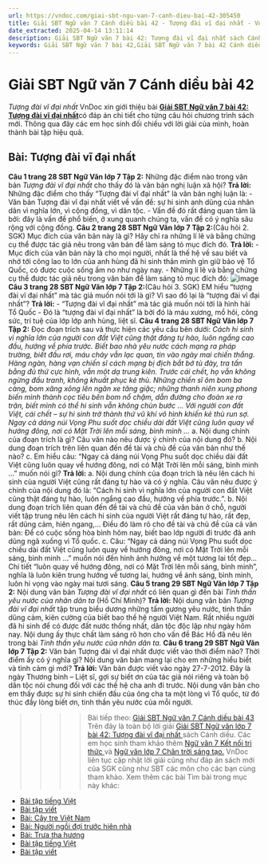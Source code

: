 ```yaml
---
url: https://vndoc.com/giai-sbt-ngu-van-7-canh-dieu-bai-42-305450
title: Giải SBT Ngữ văn 7 Cánh diều bài 42 - Tượng đài vĩ đại nhất - VnDoc.com
date_extracted: 2025-04-14 13:11:14
description: Giải SBT Ngữ văn 7 bài 42: Tượng đài vĩ đại nhất sách Cánh diều có đáp án chi tiết cho các bạn cùng tham khảo.
keywords: Giải SBT Ngữ văn 7 bài 42,Giải SBT Ngữ văn 7 bài 42 Cánh diều,Giải sách bài tập Ngữ văn CD lớp 7,Ngữ văn lớp 7 Cánh diều,giải bài tập ngữ văn lớp 7,bài Tượng đài vĩ đại nhất,ôn tập ngữ văn 7,trắc nghiệm ngữ văn 7 CD
---
```


# Giải SBT Ngữ văn 7 Cánh diều bài 42
 _Tượng đài vĩ đại nhất_
VnDoc xin giới thiệu bài [**Giải SBT Ngữ văn 7 bài 42: Tượng đài vĩ đại nhất**](<https://vndoc.com/giai-sbt-ngu-van-7-canh-dieu-bai-42-305450>)có đáp án chi tiết cho từng câu hỏi chương trình sách mới. Thông qua đây các em học sinh đối chiếu với lời giải của mình, hoàn thành bài tập hiệu quả.
## Bài: Tượng đài vĩ đại nhất
**Câu 1 trang 28 SBT Ngữ Văn lớp 7 Tập 2:** Những đặc điểm nào trong văn bản _Tượng đài vĩ đại nhất_ cho thấy đó là văn bản nghị luận xã hội?
**Trả lời:**
Những đặc điểm cho thấy “Tượng đài vĩ đại nhất” là văn bản nghị luận là:
\- Văn bản Tượng đài vĩ đại nhất viết về vấn đề: sự hi sinh anh dũng của nhân dân vì nghĩa lớn, vì cộng đồng, vì dân tộc.
\- Vấn đề đó rất đáng quan tâm là bởi: đây là vấn đề phổ biến, ở xung quanh chúng ta, vấn đề có ý nghĩa sâu rộng với cộng đồng.
**Câu 2 trang 28 SBT Ngữ Văn lớp 7 Tập 2:**\(Câu hỏi 2. SGK\) Mục đích của văn bản này là gì? Hãy chỉ ra những lí lẽ và bằng chứng cụ thể được tác giả nêu trong văn bản để làm sáng tỏ mục đích đó.
**Trả lời:**
\- Mục đích của văn bản này là cho mọi người, nhất là thế hệ về sau biết và nhớ tới công lao to lớn của anh hùng đã hi sinh thân mình gìn giữ bảo vệ Tổ Quốc, có được cuộc sống ấm no như ngày nay.
\- Những lí lẽ và bằng chứng cụ thể được tác giả nêu trong văn bản để làm sáng tỏ mục đích đó:
![image](https://i.vdoc.vn/data/image/2023/09/23/tuong-dai-vi-dai-nhat.png)
**Câu 3 trang 28 SBT Ngữ Văn lớp 7 Tập 2:**\(Câu hỏi 3. SGK\) EM hiểu “tượng đài vĩ đại nhất” mà tác giả muốn nói tới là gì? Vì sao đó lại là “tượng đài vĩ đại nhất”?
**Trả lời:**
\- “Tượng đài vĩ đại nhất” mà tác giả muốn nói tới là hình hài Tổ Quốc
\- Đó là “tượng đài vĩ đại nhất” là bởi đó là máu xương, mồ hôi, công sức, trí tuệ của lớp lớp anh hùng, liệt sĩ.
**Câu 4 trang 28 SBT Ngữ Văn lớp 7 Tập 2:** Đọc đoạn trích sau và thực hiện các yêu cầu bên dưới:
_Cách hi sinh vì nghĩa lớn của người con đất Việt cũng thật đáng tự hào, luôn ngẩng cao đầu, hướng về phía trước. Biết bao nhà yêu nước cách mạng ra pháp trường, biết đầu rơi, máu chảy vẫn lạc quan, tin vào ngày mai chiến thắng. Hàng ngàn, hàng vạn chiến sĩ cách mạng bị địch bắt bớ tù đày, tra tấn bằng đủ thứ cực hình, vẫn một dạ trung kiên. Trước cái chết, họ vẫn không ngừng đấu tranh, không khuất phục kẻ thù. Những chiến sĩ ôm bom ba càng, bom xăng xông lên ngăn xe tăng giặc; những thanh niên xung phong biến mình thành cọc tiêu bên bom nổ chậm, dẫn đường cho đoàn xe ra trận, biết mình có thể hi sinh vẫn không chùn bước …_
 _Với người con đất Việt, cái chết – sự hi sinh trở thành thứ vũ khí vô hình khiến kẻ thù run sợ. Ngay cả dáng núi Vọng Phu suốt dọc chiều dài đất Việt cũng luôn quay về hướng đông, nơi có Mặt Trời lên mỗi sáng, bình minh …_
a. Nội dung chính của đoạn trích là gì? Câu văn nào nêu được ý chính của nội dung đó?
b. Nội dung đoạn trích trên liên quan đến đề tài và chủ đề của văn bản như thế nào?
c. Em hiểu câu: “Ngay cả dáng núi Vọng Phu suốt dọc chiều dài đất Việt cũng luôn quay về hướng đông, nơi có Mặt Trời lên mỗi sáng, bình minh …” muốn nói gì?
**Trả lời:**
a. Nội dung chính của đoạn trích là nêu lên cách hi sinh của người Việt cũng rất đáng tự hào và có ý nghĩa.
Câu văn nêu được ý chính của nội dung đó là: “Cách hi sinh vì nghĩa lớn của người con đất Việt cũng thật đáng tự hào, luôn ngẩng cao đầu, hướng về phía trước.”.
b. Nội dung đoạn trích liên quan đến đề tài và chủ đề của văn bản ở chỗ, người viết tập trung nêu lên cách hi sinh của người Việt rất đáng tự hào, rất đẹp, rất dũng cảm, hiên ngang,… Điều đó làm rõ cho đề tài và chủ đề của cả văn bản: Để có cuộc sống hòa bình hôm nay, biết bao lớp người đi trước đã anh dũng ngã xuống vì Tổ quốc.
c. Câu: “Ngay cả dáng núi Vọng Phu suốt dọc chiều dài đất Việt cũng luôn quay về hướng đông, nơi có Mặt Trời lên mỗi sáng, bình minh …” muốn nói đến hình ảnh hướng về một tương lai tốt đẹp… Chi tiết “luôn quay về hướng đông, nơi có Mặt Trời lên mỗi sáng, bình minh”, nghĩa là luôn kiên trung hướng về tương lai, hướng về ánh sáng, bình minh, luôn hi vọng vào ngày mai tươi sáng.
**Câu 5 trang 29 SBT Ngữ Văn lớp 7 Tập 2:** Nội dung văn bản _Tượng đài vĩ đại nhất_ có liên quan gì đến bài _Tinh thần yêu nước của nhân dân ta_ \(Hồ Chí Minh\)?
**Trả lời:**
Nội dung văn bản _Tượng đài vĩ đại nhất_ tập trung biểu dương những tấm gương yêu nước, tinh thần dũng cảm, kiên cường của biết bao thế hệ người Việt Nam. Rất nhiều người đã hi sinh để có được đất nước thống nhất, dân tộc độc lập như ngày hôm nay. Nội dung ấy thực chất làm sáng rõ hơn cho vấn đề Bác Hồ đã nêu lên trong bài _Tinh thần yêu nước của nhân dân ta._
**Câu 6 trang 29 SBT Ngữ Văn lớp 7 Tập 2:** Văn bản Tượng đài vĩ đại nhất được viết vào thời điểm nào? Thời điểm ấy có ý nghĩa gì? Nội dung văn bản mang lại cho em những hiểu biết và tình cảm gì mới?
**Trả lời:**
Văn bản được viết vào ngày 27-7-2012. Đây là ngày Thương binh – Liệt sĩ, gợi sự biết ơn của tác giả nói riêng và toàn bộ dân tộc nói chung đối với các thế hệ cha anh đi trước. Nội dung văn bản cho em thấy được sự hi sinh chiến đấu của ông cha ta một lòng vì Tổ quốc, từ đó thúc đẩy lòng biết ơn, tinh thần yêu nước của mỗi người.
>>>> Bài tiếp theo: [Giải SBT Ngữ văn 7 Cánh diều bài 43](<https://vndoc.com/giai-sbt-ngu-van-7-canh-dieu-bai-43-305453>)
Trên đây là toàn bộ lời giải [Giải SBT Ngữ văn lớp 7 bài 42: Tượng đài vĩ đại nhất ](<https://vndoc.com/giai-sbt-ngu-van-7-canh-dieu-bai-42-305450>)sách Cánh diều. Các em học sinh tham khảo thêm [Ngữ văn 7 Kết nối tri thức ](<https://vndoc.com/ngu-van-7-kntt-tap2>)và [Ngữ văn lớp 7 Chân trời sáng tạo.](<https://vndoc.com/ngu-van-7-ctst-tap2>) VnDoc liên tục cập nhật lời giải cũng như đáp án sách mới của SGK cũng như SBT các môn cho các bạn cùng tham khảo.
Xem thêm các bài Tìm bài trong mục này khác:
  * [Bài tập tiếng Việt](</giai-sbt-ngu-van-7-canh-dieu-bai-43-305453>)
  * [Bài tập viết](</giai-sbt-ngu-van-7-canh-dieu-bai-44-305456>)
  * [Bài: Cây tre Việt Nam](</giai-sbt-ngu-van-7-canh-dieu-bai-45-305457>)
  * [Bài: Người ngồi đợi trước hiên nhà](</giai-sbt-ngu-van-7-canh-dieu-bai-46-305460>)
  * [Bài: Trưa tha hương](</giai-sbt-ngu-van-7-canh-dieu-bai-47-305464>)
  * [Bài tập tiếng Việt](</giai-sbt-ngu-van-7-canh-dieu-bai-48-305465>)
  * [Bài tập viết](</giai-sbt-ngu-van-7-canh-dieu-bai-49-305467>)

